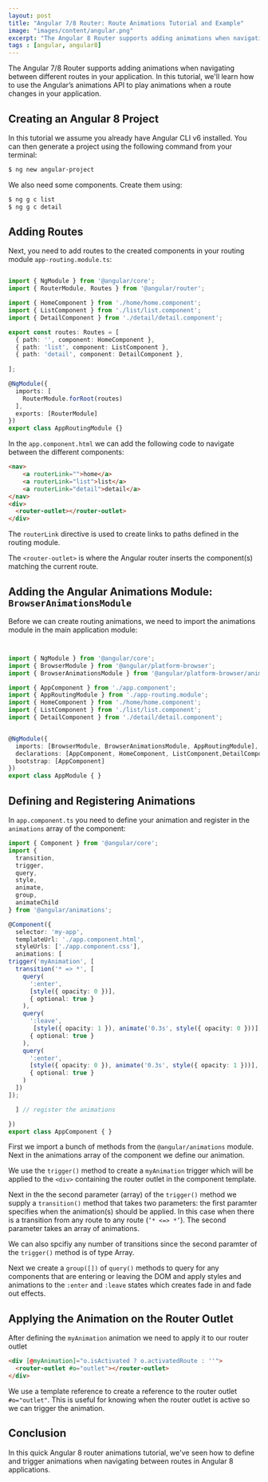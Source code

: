 ```yaml
---
layout: post
title: "Angular 7/8 Router: Route Animations Tutorial and Example"
image: "images/content/angular.png"
excerpt: "The Angular 8 Router supports adding animations when navigating between different routes in your application. In this tutorial, we'll learn how to use the Angular’s animations API to play animations when a route changes in your application." 
tags : [angular, angular8] 
---
```


The Angular 7/8 Router supports adding animations when navigating between different routes in your application. In this tutorial, we'll learn how to use the Angular’s animations API to play animations when a route changes in your application.

## Creating an Angular 8 Project

In this tutorial we assume you already have Angular CLI v6 installed. You can then generate a project using the following command from your terminal:

```bash
$ ng new angular-project
```

We also need some components. Create them using:

```bash
$ ng g c list
$ ng g c detail
```


## Adding Routes

Next, you need to add routes to the created components in your routing module `app-routing.module.ts`:

```ts

import { NgModule } from '@angular/core';
import { RouterModule, Routes } from '@angular/router';

import { HomeComponent } from './home/home.component';
import { ListComponent } from './list/list.component';
import { DetailComponent } from './detail/detail.component';

export const routes: Routes = [
  { path: '', component: HomeComponent },
  { path: 'list', component: ListComponent },
  { path: 'detail', component: DetailComponent },
  
];

@NgModule({
  imports: [
    RouterModule.forRoot(routes)
  ],
  exports: [RouterModule]
})
export class AppRoutingModule {}
```

In the `app.component.html` we can add the following code to navigate between the different components:

```html
<nav>
    <a routerLink="">home</a>
    <a routerLink="list">list</a>
    <a routerLink="detail">detail</a>    
</nav>
<div>
  <router-outlet></router-outlet>
</div>
```

The `routerLink` directive is used to create links to paths defined in the routing module.

The `<router-outlet>` is where the Angular router inserts the component(s) matching the current route.

## Adding the Angular Animations Module: `BrowserAnimationsModule`

Before we can create routing animations, we need to import the animations module in the main application module:

```ts


import { NgModule } from '@angular/core';
import { BrowserModule } from '@angular/platform-browser';
import { BrowserAnimationsModule } from '@angular/platform-browser/animations';

import { AppComponent } from './app.component';
import { AppRoutingModule } from './app-routing.module';
import { HomeComponent } from './home/home.component';
import { ListComponent } from './list/list.component';
import { DetailComponent } from './detail/detail.component';


@NgModule({
  imports: [BrowserModule, BrowserAnimationsModule, AppRoutingModule],
  declarations: [AppComponent, HomeComponent, ListComponent,DetailComponent],
  bootstrap: [AppComponent]
})
export class AppModule { }
```

## Defining and Registering Animations

In `app.component.ts` you need to define your animation and register in the `animations` array of the component:

```ts
import { Component } from '@angular/core';
import {
  transition,
  trigger,
  query,
  style,
  animate,
  group,
  animateChild
} from '@angular/animations';

@Component({
  selector: 'my-app',
  templateUrl: './app.component.html',
  styleUrls: ['./app.component.css'],
  animations: [
trigger('myAnimation', [
  transition('* => *', [
    query(
      ':enter',
      [style({ opacity: 0 })],
      { optional: true }
    ),
    query(
      ':leave',
       [style({ opacity: 1 }), animate('0.3s', style({ opacity: 0 }))],
      { optional: true }
    ),
    query(
      ':enter',
      [style({ opacity: 0 }), animate('0.3s', style({ opacity: 1 }))],
      { optional: true }
    )
  ])
]);

  ] // register the animations

})
export class AppComponent { }

```

First we import a bunch of methods from the `@angular/animations` module. Next in the animations array of the component we define our animation.

We use the `trigger()` method to create a `myAnimation` trigger which will be applied to the `<div>` containing the router outlet in the component template.

Next in the the second parameter (array) of the `trigger()` method we supply a `transition()` method that takes two parameters: the first paramter specifies when the animation(s) should be applied. In this case when there is a transition from any route to any route (`’* <=> *’`). The second parameter takes an array of animations.

We can also spcifiy any number of transitions since the second paramter of the `trigger()` method is of type Array.

Next we create a `group([])` of `query()` methods  to query for any components that are entering or leaving the DOM and apply styles and animations to the `:enter` and `:leave` states which creates fade in and fade out effects.  

## Applying the Animation on the Router Outlet

After defining the `myAnimation` animation we need to apply it to our router outlet

```html
<div [@myAnimation]="o.isActivated ? o.activatedRoute : ''">
  <router-outlet #o="outlet"></router-outlet>
</div>
```

We use a template reference to create a reference to the router outlet `#o="outlet"`. This is useful for knowing when the router outlet is active so we can trigger the animation.


## Conclusion

In this quick Angular 8 router animations tutorial, we've seen how to define and trigger animations when navigating between routes in Angular 8 applications. 

